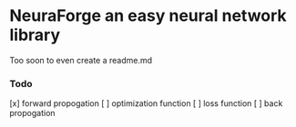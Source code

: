 # NeuraForge an easy neural network library

Too soon to even create a readme.md

### Todo
[x] forward propogation
[ ] optimization function
[ ] loss function
[ ] back propogation
